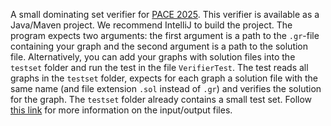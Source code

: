 A small dominating set verifier for [PACE 2025](https://pacechallenge.org/2025/).
This verifier is available as a Java/Maven project. We recommend IntelliJ to build the project.
The program expects two arguments: the first argument is a path to the `.gr`-file containing your graph and the second argument is a path to the solution file. 
Alternatively, you can add your graphs with solution files into the `testset` folder and run the test in the file `VerifierTest`.
The test reads all graphs in the `testset` folder, expects for each graph a solution file with the same name (and file extension `.sol` instead of `.gr`) and verifies the solution for the graph. The `testset` folder already contains a small test set.
Follow [this link](https://pacechallenge.org/2025/ds/) for more information on the input/output files.
